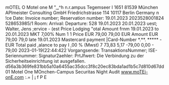 mOTEL O Motel one M ",„^h n.r.ampus Tegemseer I 1651 81539 München APImeister Consulting GmbH Friedrichstrasse 114 10117 Berlin Germany n !ce Date: Invoice number; Reservation number: 19.01.2023 2023528001824 528653985/1 Room: Arrival: Departure: 528 19.01.2023 20.01.2023 uest; Walter, Jens ;ervice - (est Price Lodging "otal Amount frnm 19.01.2023 to 20.01.2023 MKT 7,00% Num 1 1 Price EUR 79,00 79,00 EUR Amount EUR 79,00 79,0 late 19.01.2023 Mastercard payment |Card-Number *.**. ***** - EUR Total paid ,alance to pay I ,00 % (Mwst) 7 73,83 5,17 -79,00 0,00 - 79,00 2023-01-19(22:44:422 Vorgangsende: TransaktionsNummer; ISE-Seriennummer: Signatur2aehler: PrtJfwert: Die Verbindung zu der Sicherheitseinrichtung ist ausgefallen. d56a3b369fe831bb5a10a6455ac35dcc3f8c20ec83bda1ad1b5c7d810d67dd01 Motel One MOnchen-Campus Securitas Night Audit www.moTEi-onE.com :.= | ¡ f P E
